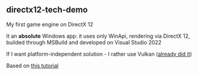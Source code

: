 ## directx12-tech-demo

My first game engine on DirectX 12

It an **absolute** Windows app: it uses only WinApi, rendering via DirectX 12, 
builded through MSBuild and developed on Visual Studio 2022

If I want platform-independent solution - I rather use Vulkan ([already did it](https://github.com/vertoker/vulkan-tech-demo))

Based on [this tutorial](https://youtube.com/playlist?list=PLN2s0qemU7W0NfgfMF_WvKcP2BCOX1E2c&si=QZO2WoczvKPN3Ot5)
